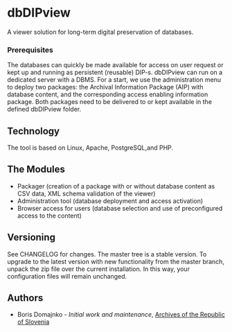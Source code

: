 # dbDIPview

A viewer solution for long-term digital preservation of databases.

### Prerequisites
The databases can quickly be made available for access on user request or kept up and running as persistent (reusable) DIP-s. dbDIPview can run on a dedicated server with a DBMS. For a start, we use the administration menu to deploy two packages: the Archival Information Package (AIP) with database content, and the corresponding access enabling information package. Both packages need to be delivered to or kept available in the defined dbDIPview folder.

## Technology
The tool is based on Linux, Apache, PostgreSQL,and PHP.

## The Modules
* Packager (creation of a package with or without database content as CSV data, XML schema validation of the viewer)
* Administration tool (database deployment and access activation)
* Browser access for users (database selection and use of preconfigured access to the content)

## Versioning
See CHANGELOG for changes. The master tree is a stable version. To upgrade to the latest version with new functionality from the master branch, unpack the zip file over the current installation. In this way, your configuration files will remain unchanged.

## Authors
* Boris Domajnko - *Initial work and maintenance*, [Archives of the Republic of Slovenia](http://www.arhiv.gov.si/en/)
